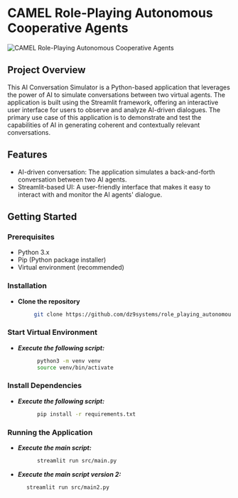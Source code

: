 # CAMEL Role-Playing Autonomous Cooperative Agents
![CAMEL Role-Playing Autonomous Cooperative Agents](https://github.com/dz9systems/role_playing_autonomous_agents/assets/77218260/f2719f0f-34fb-47e1-be63-3f781486dff0)


## Project Overview

This AI Conversation Simulator is a Python-based application that leverages the power of AI to simulate conversations between two virtual agents. The application is built using the Streamlit framework, offering an interactive user interface for users to observe and analyze AI-driven dialogues. The primary use case of this application is to demonstrate and test the capabilities of AI in generating coherent and contextually relevant conversations.

## Features

- AI-driven conversation: The application simulates a back-and-forth conversation between two AI agents.
- Streamlit-based UI: A user-friendly interface that makes it easy to interact with and monitor the AI agents' dialogue.

## Getting Started

### Prerequisites
- Python 3.x
- Pip (Python package installer)
- Virtual environment (recommended)

### Installation

- **Clone the repository**
   ```bash
        git clone https://github.com/dz9systems/role_playing_autonomous_agents.git

### Start Virtual Environment
- ***Execute the following script:***
  ```bash
        python3 -m venv venv
        source venv/bin/activate

### Install Dependencies
- ***Execute the following script:***
  ```bash
        pip install -r requirements.txt

###  Running the Application
- ***Execute the main script:***
  ```bash
        streamlit run src/main.py

 - ***Execute the main script version 2:***
  ```bash
        streamlit run src/main2.py
